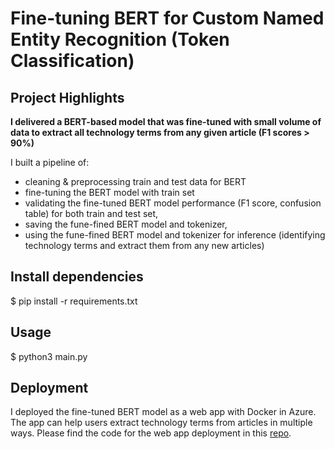 # Fine-tuning BERT for Custom Named Entity Recognition (Token Classification)   


Project Highlights
-----

**I delivered a BERT-based model that was fine-tuned with small volume of data to extract all technology terms from any given article (F1 scores > 90%)** 

I built a pipeline of:
- cleaning & preprocessing train and test data for BERT
- fine-tuning the BERT model with train set
- validating the fine-tuned BERT model performance (F1 score, confusion table) for both train and test set,
- saving the fune-fined BERT model and tokenizer,
- using the fune-fined BERT model and tokenizer for inference (identifying technology terms and extract them from any new articles)


Install dependencies
-----
$ pip install -r requirements.txt

Usage
-----

$ python3 main.py

Deployment
-----

I deployed the fine-tuned BERT model as a web app with Docker in Azure. The app can help users extract technology terms from articles in multiple ways. Please find the code for the web app deployment in this [repo](https://github.com/ensembles4612/technology_term_extractor_app_streamlit_deployed_on_azure).
